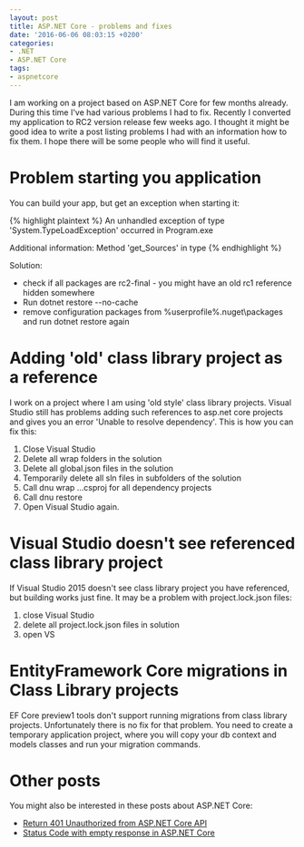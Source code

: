 ```yaml
---
layout: post
title: ASP.NET Core - problems and fixes
date: '2016-06-06 08:03:15 +0200'
categories:
- .NET
- ASP.NET Core
tags:
- aspnetcore
---
```

I am working on a project based on ASP.NET Core for few months already. During this time I've had various problems I had to fix. Recently I converted my application to RC2 version release few weeks ago. I thought it might be good idea to write a post listing problems I had with an information how to fix them. I hope there will be some people who will find it useful.

# Problem starting you application
You can build your app, but get an exception when starting it:

{% highlight plaintext %}
An unhandled exception of type 'System.TypeLoadException' occurred in Program.exe

Additional information: Method 'get_Sources' in type
{% endhighlight %}

Solution:

* check if all packages are rc2-final - you might have an old rc1 reference hidden somewhere
* Run dotnet restore --no-cache
* remove configuration packages from %userprofile%\.nuget\packages and run dotnet restore again

# Adding 'old' class library project as a reference
I work on a project where I am using 'old style' class library projects. Visual Studio still has problems adding such references to asp.net core projects and gives you an error 'Unable to resolve dependency'. This is how you can fix this:

1. Close Visual Studio
1. Delete all wrap folders in the solution
1. Delete all global.json files in the solution
1. Temporarily delete all sln files in subfolders of the solution
1. Call dnu wrap ...csproj for all dependency projects
1. Call dnu restore
1. Open Visual Studio again.

# Visual Studio doesn't see referenced class library project
If Visual Studio 2015 doesn't see class library project you have referenced, but building works just fine. It may be a problem with project.lock.json files:

1. close Visual Studio
1. delete all project.lock.json files in solution
1. open VS

# EntityFramework Core migrations in Class Library projects
EF Core preview1 tools don't support running migrations from class library projects. Unfortunately there is no fix for that problem. You need to create a temporary application project, where you will copy your db context and models classes and run your migration commands.

# Other posts
You might also be interested in these posts about ASP.NET Core:

* [Return 401 Unauthorized from ASP.NET Core API](/2016/07/07/return-401-unauthorized-from-asp-net-core-api)
* [Status Code with empty response in ASP.NET Core](/2016/06/29/asp-net-core-status-code-empty-response/)


